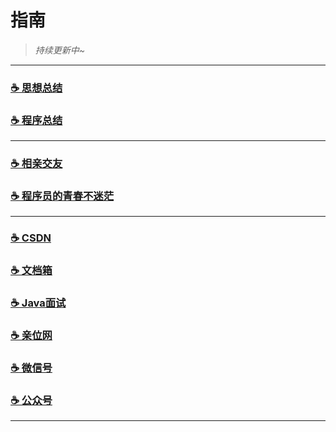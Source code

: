 # 指南


> _持续更新中~_

---

### [☕️ 思想总结](https://yangchunjian.com/docbook/#/summary/) 
### [☕️ 程序总结](https://yangchunjian.com/docbook/#/program/)

---

### [☕️ 相亲交友](https://yangchunjian.com/docbook/#/me/)
### [☕️ 程序员的青春不迷茫](https://yangchunjian.com/docbook/#/book/zi-zhu)

---

### [☕️ CSDN](https://yangchunjian.blog.csdn.net) 
### [☕️ 文档箱](https://yangchunjian.com/docbook/#/guide/) 
### [☕️ Java面试](https://javainterview.cn)
### [☕️ 亲位网](https://dearlocation.com)
### [☕️ 微信号](https://yangchunjian.com/docbook/imgs/dearlocation.jpeg)
### [☕️ 公众号](https://yangchunjian.com/docbook/imgs/qrcode_for_gh_8756901e5b12_344.jpg)

---